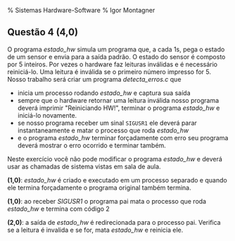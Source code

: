 % Sistemas Hardware-Software
% Igor Montagner

## Questão 4 (4,0)


O programa *estado_hw* simula um programa que, a cada 1s, pega o estado de um sensor e envia para a saída padrão. O estado do sensor é composto por 5 inteiros. Por vezes o hardware faz leituras inválidas e é necessário reiniciá-lo. Uma leitura é inválida se o primeiro número impresso for 5. Nosso trabalho será criar um programa *detecta_erros.c* que 

* inicia um processo rodando *estado_hw* e captura sua saída
* sempre que o hardware retornar uma leitura inválida nosso programa deverá imprimir "Reiniciando HW!", terminar o programa *estado_hw* e iniciá-lo novamente.
* se nosso programa receber um sinal `SIGUSR1` ele deverá parar instantaneamente e matar o processo que roda *estado_hw*
* e o programa *estado_hw* terminar forçadamente com erro seu programa deverá mostrar o erro ocorrido e terminar também.

Neste exercício você não pode modificar o programa *estado_hw* e deverá usar as chamadas de sistema vistas em sala de aula.



**(1,0)**: *estado_hw* é criado e executado em um processo separado e quando ele termina forçadamente o programa original também termina.

**(1,0)**: ao receber *SIGUSR1* o programa pai mata o processo que roda *estado_hw* e termina com código 2

**(2,0)**: a saída de *estado_hw* é redirecionada para o processo pai. Verifica se a leitura é invalida e se for, mata *estado_hw* e reinicia ele. 



